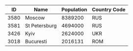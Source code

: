 | ID |  Name | Population | Country Code |
| --- | --- | --- | --- | 
| 3580 | Moscow | 8389200 | RUS | 
| 3581 | St Petersburg | 4694000 | RUS | 
| 3426 | Kyiv | 2624000 | UKR | 
| 3018 | Bucuresti | 2016131 | ROM | 
